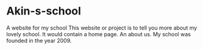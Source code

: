# Akin-s-school
A website for my school
This website or project is to tell you more about my lovely school.
It would contain a home page.
An about us.
My school was founded in the year 2009.
